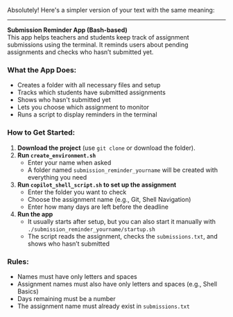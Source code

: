 Absolutely! Here's a simpler version of your text with the same meaning:

---

**Submission Reminder App (Bash-based)**  
This app helps teachers and students keep track of assignment submissions using the terminal. It reminds users about pending assignments and checks who hasn’t submitted yet.

### What the App Does:
- Creates a folder with all necessary files and setup
- Tracks which students have submitted assignments
- Shows who hasn't submitted yet
- Lets you choose which assignment to monitor
- Runs a script to display reminders in the terminal

### How to Get Started:
1. **Download the project** (use `git clone` or download the folder).
2. **Run `create_environment.sh`**  
   - Enter your name when asked  
   - A folder named `submission_reminder_yourname` will be created with everything you need
3. **Run `copilot_shell_script.sh` to set up the assignment**  
   - Enter the folder you want to check  
   - Choose the assignment name (e.g., Git, Shell Navigation)  
   - Enter how many days are left before the deadline
4. **Run the app**  
   - It usually starts after setup, but you can also start it manually with `./submission_reminder_yourname/startup.sh`  
   - The script reads the assignment, checks the `submissions.txt`, and shows who hasn’t submitted

### Rules:
- Names must have only letters and spaces  
- Assignment names must also have only letters and spaces (e.g., Shell Basics)  
- Days remaining must be a number  
- The assignment name must already exist in `submissions.txt`

